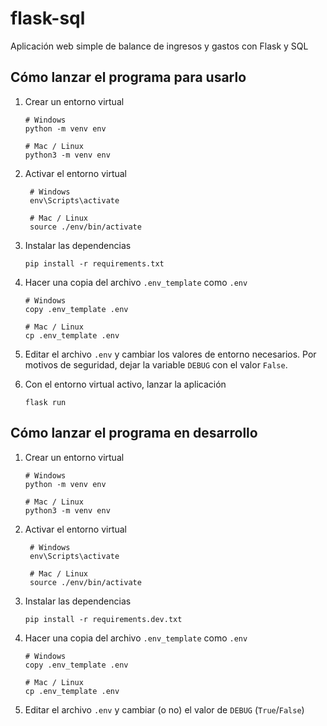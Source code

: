 # flask-sql

Aplicación web simple de balance de ingresos y gastos con Flask y SQL

## Cómo lanzar el programa para usarlo

1. Crear un entorno virtual

   ```shell
   # Windows
   python -m venv env

   # Mac / Linux
   python3 -m venv env
   ```

2. Activar el entorno virtual

   ```shell
    # Windows
    env\Scripts\activate

    # Mac / Linux
    source ./env/bin/activate

3. Instalar las dependencias

   ```shell
   pip install -r requirements.txt
   ```

4. Hacer una copia del archivo `.env_template` como `.env`

   ```shell
   # Windows
   copy .env_template .env

   # Mac / Linux
   cp .env_template .env
   ```

5. Editar el archivo `.env` y cambiar los valores de
   entorno necesarios. Por motivos de seguridad, dejar
   la variable `DEBUG` con el valor `False`.

6. Con el entorno virtual activo, lanzar la aplicación

   ```shell
   flask run
   ```

## Cómo lanzar el programa en desarrollo

1. Crear un entorno virtual

   ```shell
   # Windows
   python -m venv env

   # Mac / Linux
   python3 -m venv env
   ```

2. Activar el entorno virtual

   ```shell
    # Windows
    env\Scripts\activate

    # Mac / Linux
    source ./env/bin/activate

3. Instalar las dependencias

   ```shell
   pip install -r requirements.dev.txt
   ```

4. Hacer una copia del archivo `.env_template` como `.env`

   ```shell
   # Windows
   copy .env_template .env

   # Mac / Linux
   cp .env_template .env
   ```

5. Editar el archivo `.env` y cambiar (o no) el valor de `DEBUG` (`True`/`False`)

